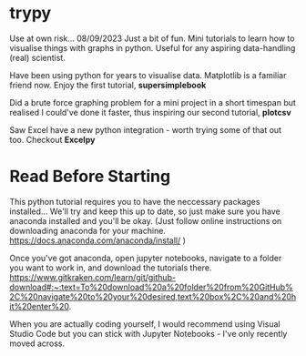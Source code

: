 # trypy
Use at own risk...
08/09/2023
Just a bit of fun. Mini tutorials to learn how to visualise things with graphs in python. Useful for any aspiring data-handling (real) scientist.

Have been using python for years to visualise data. Matplotlib is a familiar friend now. Enjoy the first tutorial, **supersimplebook**

Did a brute force graphing problem for a mini project in a short timespan but realised I could've done it faster, thus inspiring our second tutorial, **plotcsv**

Saw Excel have a new python integration - worth trying some of that out too. Checkout **Excelpy**

# **Read Before Starting**
This python tutorial requires you to have the neccessary packages installed...
We'll try and keep this up to date, so just make sure you have anaconda installed and you'll be okay. (Just follow online instructions on downloading anaconda for your machine. https://docs.anaconda.com/anaconda/install/ )

Once you've got anaconda, open jupyter notebooks, navigate to a folder you want to work in, and download the tutorials there. https://www.gitkraken.com/learn/git/github-download#:~:text=To%20download%20a%20folder%20from%20GitHub%2C%20navigate%20to%20your%20desired,text%20box%2C%20and%20hit%20enter%20.

When you are actually coding yourself, I would recommend using Visual Studio Code but you can stick with Jupyter Notebooks - I've only recently moved across.
